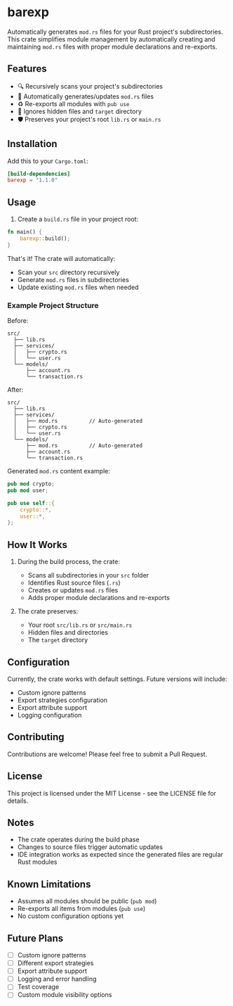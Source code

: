 # barexp

Automatically generates `mod.rs` files for your Rust project's subdirectories. This crate simplifies module management by automatically creating and maintaining `mod.rs` files with proper module declarations and re-exports.

## Features

- 🔍 Recursively scans your project's subdirectories
- 🚀 Automatically generates/updates `mod.rs` files
- ♻️ Re-exports all modules with `pub use`
- 🎯 Ignores hidden files and `target` directory
- 🛡️ Preserves your project's root `lib.rs` or `main.rs`

## Installation

Add this to your `Cargo.toml`:

```toml
[build-dependencies]
barexp = "1.1.0"
```

## Usage

1. Create a `build.rs` file in your project root:

```rust
fn main() {
    barexp::build();
}
```

That's it! The crate will automatically:
- Scan your `src` directory recursively
- Generate `mod.rs` files in subdirectories
- Update existing `mod.rs` files when needed

### Example Project Structure

Before:
```
src/
  ├── lib.rs
  ├── services/
  │   ├── crypto.rs
  │   └── user.rs
  └── models/
      ├── account.rs
      └── transaction.rs
```

After:
```
src/
  ├── lib.rs
  ├── services/
  │   ├── mod.rs          // Auto-generated
  │   ├── crypto.rs
  │   └── user.rs
  └── models/
      ├── mod.rs          // Auto-generated
      ├── account.rs
      └── transaction.rs
```

Generated `mod.rs` content example:
```rust
pub mod crypto;
pub mod user;

pub use self::{
    crypto::*,
    user::*,
};
```

## How It Works

1. During the build process, the crate:
    - Scans all subdirectories in your `src` folder
    - Identifies Rust source files (`.rs`)
    - Creates or updates `mod.rs` files
    - Adds proper module declarations and re-exports

2. The crate preserves:
    - Your root `src/lib.rs` or `src/main.rs`
    - Hidden files and directories
    - The `target` directory

## Configuration

Currently, the crate works with default settings. Future versions will include:
- Custom ignore patterns
- Export strategies configuration
- Export attribute support
- Logging configuration

## Contributing

Contributions are welcome! Please feel free to submit a Pull Request.

## License

This project is licensed under the MIT License - see the LICENSE file for details.

## Notes

- The crate operates during the build phase
- Changes to source files trigger automatic updates
- IDE integration works as expected since the generated files are regular Rust modules

## Known Limitations

- Assumes all modules should be public (`pub mod`)
- Re-exports all items from modules (`pub use`)
- No custom configuration options yet

## Future Plans

- [ ] Custom ignore patterns
- [ ] Different export strategies
- [ ] Export attribute support
- [ ] Logging and error handling
- [ ] Test coverage
- [ ] Custom module visibility options